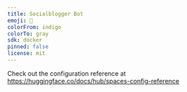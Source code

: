 ```yaml
---
title: Socialblogger Bot
emoji: 🦀
colorFrom: indigo
colorTo: gray
sdk: docker
pinned: false
license: mit
---
```


Check out the configuration reference at https://huggingface.co/docs/hub/spaces-config-reference
